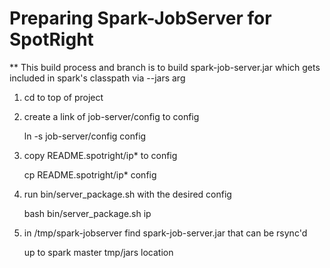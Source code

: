# Preparing Spark-JobServer for SpotRight

** This build process and branch is to build spark-job-server.jar
which gets included in spark's classpath via --jars arg


1. cd to top of project

1. create a link of job-server/config to config

    ln -s job-server/config config

2. copy README.spotright/ip\* to config

    cp README.spotright/ip* config

3. run bin/server_package.sh with the desired config

    bash bin/server_package.sh ip

4. in /tmp/spark-jobserver find spark-job-server.jar that can be rsync'd
   
    up to spark master tmp/jars location
